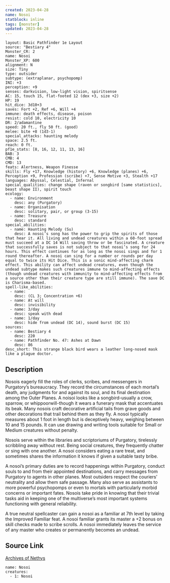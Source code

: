 ```yaml
---
created: 2023-04-28
name: Nosoi
statblock: inline
tags: [monster]
updated: 2023-04-28
---
```

```statblock
layout: Basic Pathfinder 1e Layout
source: "Bestiary 4"
Monster_CR: 2
name: Nosoi
Monster_XP: 600
alignment: N
size: Tiny
type: outsider
subtype: (extraplanar, psychopomp)
INI: +3
perception: +9
senses: darkvision, low-light vision, spiritsense
AC: 15, touch 15, flat-footed 12 (dex +3, size +2)
HP: 19
hit_dice: 3d10+3
saves: Fort +2, Ref +6, Will +4
immune: death effects, disease, poison
resist: cold 10, electricity 10
DR: 2/adamantine
speed: 20 ft., fly 50 ft. (good)
melee: bite +8 (1d3-1)
special_attacks: haunting melody
space: 2.5 ft.
reach: 0 ft.
pf1e_stats: [8, 16, 12, 11, 13, 16]
BAB: 3
CMB: 4
CMD: 13
feats: Alertness, Weapon Finesse
skills: Fly +17, Knowledge (history) +6, Knowledge (planes) +6, Perception +9, Profession (scribe) +7, Sense Motive +3, Stealth +17
languages: Abyssal, Celestial, Infernal
special_qualities: change shape (raven or songbird [same statistics], beast shape II), spirit touch
ecology:
  - name: Environment
    desc: any (Purgatory)
  - name: Organisation
    desc: solitary, pair, or group (3-15)
  - name: Treasure
    desc: standard
special_abilities:
  - name: Haunting Melody (Su)
    desc: A nosoi’s song has the power to grip the spirits of those that hear it. All living and undead creatures within a 60-foot spread must succeed at a DC 14 Will saving throw or be fascinated. A creature that successfully saves is not subject to that nosoi’s song for 24 hours. This effect continues for as long as the nosoi sings and for 1 round thereafter. A nosoi can sing for a number or rounds per day equal to twice its Hit Dice. This is a sonic mind-affecting charm effect. This ability can affect undead creatures, even though the undead subtype makes such creatures immune to mind-affecting effects (though undead creatures with immunity to mind-affecting effects from a source other than their creature type are still immune). The save DC is Charisma-based.
spell-like_abilities:
  - name:
    desc: (CL 3; Concentration +6)
  - name: At will
    desc: invisibility
  - name: 3/day
    desc: speak with dead
  - name: 1/day
    desc: hide from undead (DC 14), sound burst (DC 15)
sources:
  - name: Bestiary 4
    desc: 220
  - name: Pathfinder No. 47: Ashes at Dawn
    desc: 86
desc_short: This strange black bird wears a leather long-nosed mask like a plague doctor.
```
## Description
Nosois eagerly fill the roles of clerks, scribes, and messengers in Purgatory’s bureaucracy. They record the circumstances of each mortal’s death, any judgments for and against its soul, and its final destination among the Outer Planes. A noisoi looks like a songbird-usually a crow, sparrow, or whippoorwill-though it wears a funerary mask that accentuates its beak. Many nosois craft decorative artificial tails from grave goods and other decorations that trail behind them as they fly. A nosoi typically measures about 1 foot in length but is deceptively heavy, weighing between 10 and 15 pounds. It can use drawing and writing tools suitable for Small or Medium creatures without penalty.

Nosois serve within the libraries and scriptoriums of Purgatory, tirelessly scribbling away without rest. Being social creatures, they frequently chatter or sing with one another. A nosoi considers eating a rare treat, and sometimes shares the information it knows if given a suitable tasty bribe.

A nosoi’s primary duties are to record happenings within Purgatory, conduct souls to and from their appointed destinations, and carry messages from Purgatory to agents in other planes. Most outsiders respect the couriers’ neutrality and allow them safe passage. Many also serve as assistants to more powerful psychopomps or even to mortals with particularly morbid concerns or important fates. Nosois take pride in knowing that their trivial tasks aid in keeping one of the multiverse’s most important systems functioning with general reliability.

A true neutral spellcaster can gain a nosoi as a familiar at 7th level by taking the Improved Familiar feat. A nosoi familiar grants its master a +2 bonus on skill checks made to scribe scrolls. A nosoi immediately leaves the service of any master who creates or permanently becomes an undead.
## Source Link
[Archives of Nethys](https://aonprd.com/MonsterDisplay.aspx?ItemName=Nosoi)
```encounter-table
name: Nosoi
creatures:
  - 1: Nosoi
```
